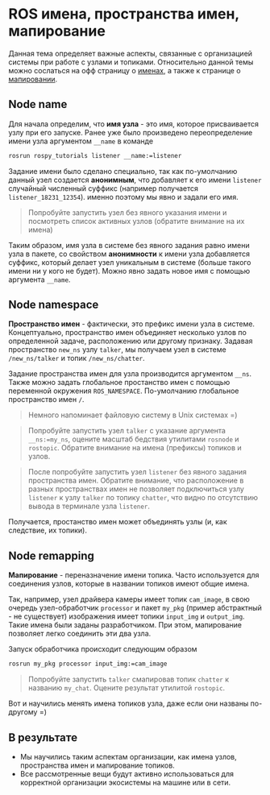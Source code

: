 # ROS имена, пространства имен, мапирование

Данная тема определяет важные аспекты, связанные с организацией системы при работе с узлами и топиками. Относительно данной темы можно сослаться на офф страницу о [именах](http://wiki.ros.org/Names), а также к странице о [мапировании](http://wiki.ros.org/Remapping%20Arguments).

## Node name

Для начала определим, что __имя узла__ - это имя, которое присваивается узлу при его запуске. Ранее уже было произведено переопределение имени узла аргументом `__name` в команде
```bash
rosrun rospy_tutorials listener __name:=listener
```

Задание имени было сделано специально, так как по-умолчанию данный узел создается __анонимным__, что добавляет к его имени `listener` случайный численный суффикс (например получается `listener_18231_12354`). именно поэтому мы явно и задали его имя.

> Попробуйте запустить узел без явного указания имени и посмотреть список активных узлов (обратите внимание на их имена)

Таким образом, имя узла в системе без явного задания равно имени узла в пакете, со свойством __анонимности__ к имени узла добавляется суффикс, который делает узел уникальным в системе (больше такого имени ни у кого не будет). Можно явно задать новое имя с помощью аргумента `__name`.

## Node namespace

__Пространство имен__ - фактически, это префикс имени узла в системе. Концептуально, пространство имен объединяет несколько узлов по определенной задаче, расположению или другому признаку. Задавая пространство `new_ns` узлу `talker`, мы получаем узел в системе `/new_ns/talker` и топик `/new_ns/chatter`.

Задание пространства имен для узла производится аргументом `__ns`. Также можно задать глобальное простанство имен с помощью переменной окружения `ROS_NAMESPACE`. По-умолчанию глобальное пространство имен `/`.

> Немного напоминает файловую систему в Unix системах =)

> Попробуйте запустить узел `talker` с указание аргумента `__ns:=my_ns`, оцените масштаб бедствия утилитами `rosnode` и `rostopic`. Обратите внимание на имена (префиксы)
 топиков и узлов.
 
> После попробуйте запустить узел `listener` без явного задания пространства имен. Обратите внимание, что расположение в разных пространствах имен не позволяет подключиться узлу `listener` к узлу `talker` по топику `chatter`, что видно по отсутствию вывода в терминале узла `listener`.

Получается, простанство имен может объединять узлы (и, как следствие, их топики).

## Node remapping

__Мапирование__ - переназначение имени топика. Часто используется для соединения узлов, которые в названии топиков имеют общие имена.

Так, например, узел драйвера камеры имеет топик `cam_image`, в свою очередь узел-обработчик `processor` и пакет `my_pkg` (пример абстрактный - не существует) изображения имеет топики `input_img` и `output_img`. Такие имена были заданы разработчиком. При этом, мапирование позволяет легко соединить эти два узла.

Запуск обработчика происходит следующим образом
```bash
rosrun my_pkg processor input_img:=cam_image
```

> Попробуйте запустить `talker` смапировав топик `chatter` к названию `my_chat`. Оцените результат утилитой `rostopic`.

Вот и научились менять имена топиков узла, даже если они названы по-другому =)

## В результате

- Мы научились таким аспектам организации, как имена узлов, пространства имен и мапирование топиков.
- Все рассмотренные вещи будут активно использоваться для корректной организации экосистемы на машине или в сети.